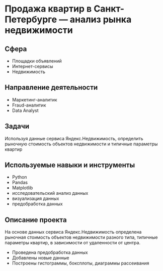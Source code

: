 # Продажа квартир в Санкт-Петербурге — анализ рынка недвижимости

## Сфера
* Площадки объявлений
* Интернет-сервисы
* Недвижимость

## Направление деятельности
* Маркетинг-аналитик
* Fraud-аналитик
* Data Analyst

## Задачи
Используя данные сервиса Яндекс.Недвижимость, определить рыночную стоимость объектов недвижимости и типичные параметры квартир

## Используемые навыки и инструменты
* Python
* Pandas
* Matplotlib
* исследовательский анализ данных
* визуализация данных
* предобработка данных

## Описание проекта
На основе данных сервиса Яндекс.Недвижимость определена рыночная стоимость объектов недвижимости разного типа, типичные параметры квартир, в зависимости от
удаленности от центра. 
*  Проведена предобработка данных
*  Добавлены новые данные
*  Построены гистограммы, боксплоты, диаграммы рассеивания
